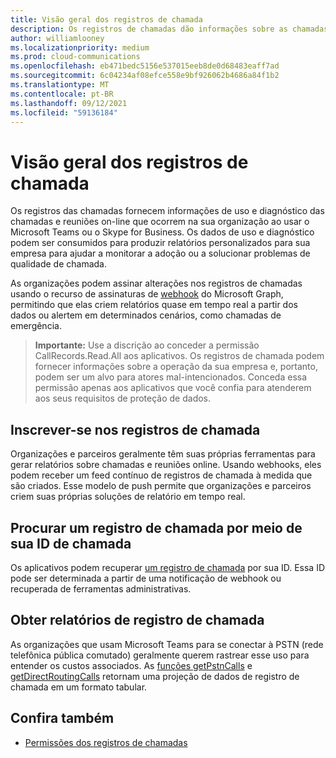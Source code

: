 ```yaml
---
title: Visão geral dos registros de chamada
description: Os registros de chamadas dão informações sobre as chamadas e reuniões que ocorrem em sua organização.
author: williamlooney
ms.localizationpriority: medium
ms.prod: cloud-communications
ms.openlocfilehash: eb471bedc5156e537015eeb8de0d68483eaff7ad
ms.sourcegitcommit: 6c04234af08efce558e9bf926062b4686a84f1b2
ms.translationtype: MT
ms.contentlocale: pt-BR
ms.lasthandoff: 09/12/2021
ms.locfileid: "59136184"
---
```

# <a name="call-records-overview"></a>Visão geral dos registros de chamada

Os registros das chamadas fornecem informações de uso e diagnóstico das chamadas e reuniões on-line que ocorrem na sua organização ao usar o Microsoft Teams ou o Skype for Business. Os dados de uso e diagnóstico podem ser consumidos para produzir relatórios personalizados para sua empresa para ajudar a monitorar a adoção ou a solucionar problemas de qualidade de chamada.

As organizações podem assinar alterações nos registros de chamadas usando o recurso de assinaturas de [webhook](/graph/api/resources/webhooks.md) do Microsoft Graph, permitindo que elas criem relatórios quase em tempo real a partir dos dados ou alertem em determinados cenários, como chamadas de emergência.

> **Importante:** Use a discrição ao conceder a permissão CallRecords.Read.All aos aplicativos. Os registros de chamada podem fornecer informações sobre a operação da sua empresa e, portanto, podem ser um alvo para atores mal-intencionados. Conceda essa permissão apenas aos aplicativos que você confia para atenderem aos seus requisitos de proteção de dados.

## <a name="subscribe-to-call-records"></a>Inscrever-se nos registros de chamada

Organizações e parceiros geralmente têm suas próprias ferramentas para gerar relatórios sobre chamadas e reuniões online. Usando webhooks, eles podem receber um feed contínuo de registros de chamada à medida que são criados. Esse modelo de push permite que organizações e parceiros criem suas próprias soluções de relatório em tempo real.

## <a name="look-up-a-call-record-by-its-call-id"></a>Procurar um registro de chamada por meio de sua ID de chamada

Os aplicativos podem recuperar [um registro de chamada](/graph/api/resources/callrecords-callrecord.md) por sua ID. Essa ID pode ser determinada a partir de uma notificação de webhook ou recuperada de ferramentas administrativas.

## <a name="get-call-record-reports"></a>Obter relatórios de registro de chamada

As organizações que usam Microsoft Teams para se conectar à PSTN (rede telefônica pública comutado) geralmente querem rastrear esse uso para entender os custos associados. As [funções getPstnCalls](/graph/api/callrecords-callrecord-getpstncalls) e [getDirectRoutingCalls](/graph/api/callrecords-callrecord-getdirectroutingcalls) [](/graph/api/resources/callrecords-callrecord) retornam uma projeção de dados de registro de chamada em um formato tabular.

## <a name="see-also"></a>Confira também

- [Permissões dos registros de chamadas](./permissions-reference.md#call-records-permissions)
